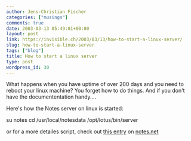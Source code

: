 ```yaml
---
author: Jens-Christian Fischer
categories: ["musings"]
comments: true
date: 2003-03-13 05:49:01+00:00
layout: post
link: https://invisible.ch/2003/03/13/how-to-start-a-linux-server/
slug: how-to-start-a-linux-server
tags: ["blog"]
title: How to start a linux server
type: post
wordpress_id: 30
---
```


What happens when you have uptime of over 200 days and you need to reboot your linux machine? You forget how to do things. And if you don't have the documententation handy....

Here's how the Notes server on linux is started:

su notes
cd /usr/local/notesdata
/opt/lotus/bin/server

or for a more detailes script, check out [this entry](https://www-10.lotus.com/ldd/46dom.nsf/55c38d716d632d9b8525689b005ba1c0/687c9d1e2100127585256a34006c48cf?OpenDocument&Highlight=0,anthony,barker,password,linux) on [notes.net](https://www.notes.net)
